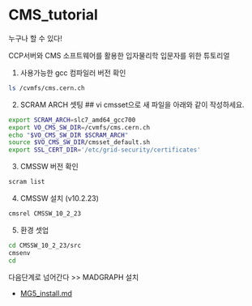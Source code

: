 # CMS_tutorial

누구나 할 수 있다!

CCP서버와 CMS 소프트웨어를 활용한 입자물리학 입문자를 위한 튜토리얼

1. 사용가능한 gcc 컴파일러 버전 확인
```bash
ls /cvmfs/cms.cern.ch
```

2. SCRAM ARCH 셋팅 ## vi cmsset으로 새 파일을 아래와 같이 작성하세요.
```bash
export SCRAM_ARCH=slc7_amd64_gcc700
export VO_CMS_SW_DIR=/cvmfs/cms.cern.ch
echo "$VO_CMS_SW_DIR $SCRAM_ARCH"
source $VO_CMS_SW_DIR/cmsset_default.sh
export SSL_CERT_DIR='/etc/grid-security/certificates'
```

3. CMSSW 버전 확인
```bash
scram list
```

4. CMSSW 설치 (v10.2.23)
```bash
cmsrel CMSSW_10_2_23
```

5. 환경 셋업
```bash
cd CMSSW_10_2_23/src
cmsenv
cd
```
다음단계로 넘어간다 >> MADGRAPH 설치
- [MG5_install.md](https://github.com/resisov/CMS_tutorial/blob/main/MG5_install.md)
